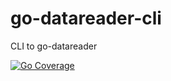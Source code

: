 # go-datareader-cli
CLI to go-datareader

[![Go Coverage](https://github.com/USER/REPO/wiki/coverage.svg)](https://raw.githack.com/wiki/USER/REPO/coverage.html)
